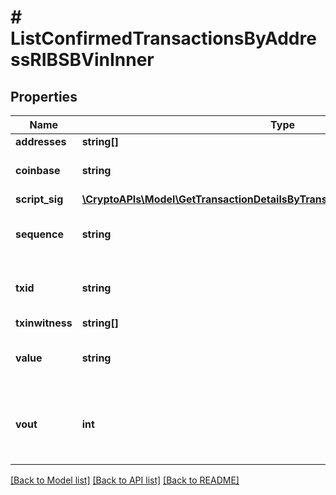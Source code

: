 # # ListConfirmedTransactionsByAddressRIBSBVinInner

## Properties

Name | Type | Description | Notes
------------ | ------------- | ------------- | -------------
**addresses** | **string[]** |  |
**coinbase** | **string** | Represents the coinbase hex. | [optional]
**script_sig** | [**\CryptoAPIs\Model\GetTransactionDetailsByTransactionIDRIBSBVinInnerScriptSig**](GetTransactionDetailsByTransactionIDRIBSBVinInnerScriptSig.md) |  |
**sequence** | **string** | Represents the script sequence number. |
**txid** | **string** | Represents the reference transaction identifier. | [optional]
**txinwitness** | **string[]** |  | [optional]
**value** | **string** | Represents the sent/received amount. | [optional]
**vout** | **int** | Defines the vout of the transaction output, i.e. which output to spend. | [optional]

[[Back to Model list]](../../README.md#models) [[Back to API list]](../../README.md#endpoints) [[Back to README]](../../README.md)

